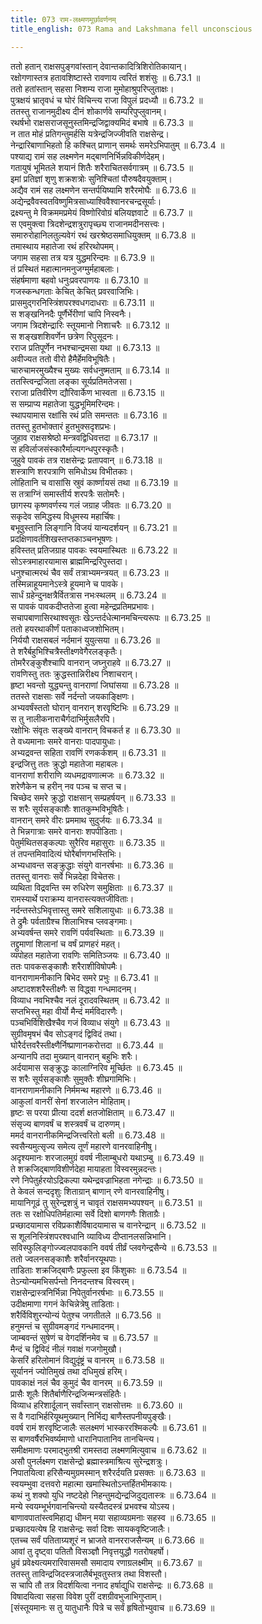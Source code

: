```yaml
---
title: 073 राम-लक्ष्मणमूर्छावर्णनम्
title_english: 073 Rama and Lakshmana fell unconscious

---
```

<div class="audioEmbed"  caption="श्रीराम-हरिसीताराममूर्ति-घनपाठिभ्यां वचनम्" src="https://archive.org/download/Ramayana-recitation-Sriram-harisItArAmamUrti-Ghanapaati-v2/Kanda_6/Kanda_6_YK-073-Rama_and_Lakshmana_fell_unconscious_0.mp3"></div>

ततो हतान् राक्षसपुङ्गवांस्तान् देवान्तकादित्रिशिरोतिकायान्।  
रक्षोगणास्तत्र हतावशिष्टास्ते रावणाय त्वरितं शशंसुः ॥ 6.73.1 ॥   
ततो हतांस्तान् सहसा निशम्य राजा मुमोहाश्रुपरिप्लुताक्षः।  
पुत्रक्षयं भ्रातृवधं च घोरं विचिन्त्य राजा विपुलं प्रदध्यौ ॥ 6.73.2 ॥   
ततस्तु राजानमुदीक्ष्य दीनं शोकार्णवे सम्परिपुप्लुवानम्।  
रथर्षभो राक्षसराजसूनुस्तमिन्द्रजिद्वाक्यमिदं बभाषे ॥ 6.73.3 ॥   
न तात मोहं प्रतिगन्तुमर्हसि यत्रेन्द्रजिज्जीवति राक्षसेन्द्र।  
नेन्द्रारिबाणाभिहतो हि कश्चित् प्राणान् समर्थः समरेऽभिपातुम् ॥ 6.73.4 ॥   
पश्याद्य रामं सह लक्ष्मणेन मद्बाणनिर्भिन्नविकीर्णदेहम्।  
गतायुषं भूमितले शयानं शितैः शरैराचितसर्वगात्रम् ॥ 6.73.5 ॥   
इमां प्रतिज्ञां शृणु शक्रशत्रोः सुनिश्चितां पौरुषदैवयुक्ताम्।  
अद्यैव रामं सह लक्ष्मणेन सन्तर्पयिष्यामि शरैरमोघैः ॥ 6.73.6 ॥   
अद्येन्द्रवैवस्वतविष्णुमित्रसाध्याश्विवैश्वानरचन्द्रसूर्याः।  
द्रक्ष्यन्तु मे विक्रममप्रमेयं विष्णोरिवोग्रं बलियज्ञवाटे ॥ 6.73.7 ॥   
स एवमुक्त्वा त्रिदशेन्द्रशत्रुरापृच्छ्य राजानमदीनसत्त्वः।  
समारुरोहानिलतुल्यवेगं रथं खरश्रेष्ठसमाधियुक्तम् ॥ 6.73.8 ॥   
तमास्थाय महातेजा रथं हरिरथोपमम्।  
जगाम सहसा तत्र यत्र युद्धमरिन्दमः ॥ 6.73.9 ॥   
तं प्रस्थितं महात्मानमनुजग्मुर्महाबलाः।  
संहर्षमाणा बहवो धनुःप्रवरपाणयः ॥ 6.73.10 ॥   
गजस्कन्धगताः केचित् केचित् प्रवरवाजिभिः।  
प्रासमुद्गरनिस्त्रिंशपरश्वधगदाधराः ॥ 6.73.11 ॥   
स शङ्खनिनदैः पूर्णैर्भेरीणां चापि निस्वनैः।  
जगाम त्रिदशेन्द्रारिः स्तूयमानो निशाचरैः ॥ 6.73.12 ॥   
स शङ्खशशिवर्णेन छत्रेण रिपुसूदनः।  
रराज प्रतिपूर्णेन नभश्चान्द्रमसा यथा ॥ 6.73.13 ॥   
अवीज्यत ततो वीरो हैमैर्हेमविभूषितैः।  
चारुचामरमुख्यैश्च मुख्यः सर्वधनुष्मताम् ॥ 6.73.14 ॥   
ततस्त्विन्द्रजिता लङ्का सूर्यप्रतिमतेजसा।  
रराजा प्रतिवीरेण द्यौरिवार्केण भास्वता ॥ 6.73.15 ॥   
स सम्प्राप्य महातेजा युद्धभूमिमरिन्दमः।  
स्थापयामास रक्षांसि रथं प्रति समन्ततः ॥ 6.73.16 ॥   
ततस्तु हुतभोक्तारं हुतभुक्सदृशप्रभः।  
जुहाव राक्षसश्रेष्ठो मन्त्रवद्विधिवत्तदा ॥ 6.73.17 ॥   
स हविर्लाजसंस्कारैर्माल्यगन्धपुरस्कृतैः।  
जुहुवे पावकं तत्र राक्षसेन्द्रः प्रतापवान् ॥ 6.73.18 ॥   
शस्त्राणि शरपत्राणि समिधोऽथ विभीतकाः।  
लोहितानि च वासांसि स्रुवं कार्ष्णायसं तथा ॥ 6.73.19 ॥   
स तत्राग्निं समास्तीर्य शरपत्रैः सतोमरैः।  
छागस्य कृष्णवर्णस्य गलं जग्राह जीवतः ॥ 6.73.20 ॥   
सकृदेव समिद्धस्य विधूमस्य महार्चिषः।  
बभूवुस्तानि लिङ्गानि विजयं यान्यदर्शयन् ॥ 6.73.21 ॥   
प्रदक्षिणावर्तशिखस्तप्तकाञ्चनभूषणः।  
हविस्तत् प्रतिजग्राह पावकः स्वयमास्थितः ॥ 6.73.22 ॥   
सोऽस्त्रमाहारयामास ब्राह्ममिन्द्ररिपुस्तदा।  
धनुश्चात्मरथं चैव सर्वं तत्राभ्यमन्त्रयत् ॥ 6.73.23 ॥   
तस्मिन्नाहूयमानेऽस्त्रे हूयमाने च पावके।  
सार्धं ग्रहेन्दुनक्षत्रैर्वितत्रास नभःस्थलम् ॥ 6.73.24 ॥   
स पावकं पावकदीप्ततेजा हुत्वा महेन्द्रप्रतिमप्रभावः।  
सचापबाणासिरथाश्वसूतः खेऽन्तर्दधेत्मानमचिन्त्यरूपः ॥ 6.73.25 ॥   
ततो हयरथाकीर्णं पताकाध्वजशोभितम्।  
निर्ययौ राक्षसबलं नर्दमानं युयुत्सया ॥ 6.73.26 ॥   
ते शरैर्बहुभिश्चित्रैस्तीक्ष्णवेगैरलङ्कृतैः।  
तोमरैरङ्कुशैश्चापि वानरान् जघ्नुराहवे ॥ 6.73.27 ॥   
रावणिस्तु ततः क्रुद्धस्तान्निरीक्ष्य निशाचरान्।  
हृष्टा भवन्तो युद्ध्यन्तु वानराणां जिघांसया ॥ 6.73.28 ॥   
ततस्ते राक्षसाः सर्वे नर्दन्तो जयकाङ्क्षिणः।  
अभ्यवर्षंस्ततो घोरान् वानरान् शरवृष्टिभिः ॥ 6.73.29 ॥   
स तु नालीकनाराचैर्गदाभिर्मुसलैरपि।  
रक्षोभिः संवृतः सङ्ख्ये वानरान् विचकर्त ह ॥ 6.73.30 ॥   
ते वध्यमानाः समरे वानराः पादपायुधाः।  
अभ्यद्रवन्त सहिता रावणिं रणकर्कशम् ॥ 6.73.31 ॥   
इन्द्रजित्तु ततः क्रुद्धो महातेजा महाबलः।  
वानराणां शरीराणि व्यधमद्रावणात्मजः ॥ 6.73.32 ॥   
शरेणैकेन च हरीन् नव पञ्च च सप्त च।  
चिच्छेद समरे क्रुद्धो राक्षसान् सम्प्रहर्षयन् ॥ 6.73.33 ॥   
स शरैः सूर्यसङ्काशैः शातकुम्भविभूषितैः।  
वानरान् समरे वीरः प्रममाथ सुदुर्जयः ॥ 6.73.34 ॥   
ते भिन्नगात्राः समरे वानराः शपपीडिताः।  
पेतुर्मथितसङ्कल्पाः सुरैरिव महासुराः ॥ 6.73.35 ॥   
तं तपन्तमिवादित्यं घोरैर्बाणगभस्तिभिः।  
अभ्यधावन्त सङ्क्रुद्धाः संयुगे वानरर्षभाः ॥ 6.73.36 ॥   
ततस्तु वानराः सर्वे भिन्नदेहा विचेतसः।  
व्यथिता विद्रवन्ति स्म रुधिरेण समुक्षिताः ॥ 6.73.37 ॥   
रामस्यार्थे पराक्रम्य वानरास्त्यक्तजीविताः।  
नर्दन्तस्तेऽभिवृत्तास्तु समरे सशिलायुधाः ॥ 6.73.38 ॥   
ते द्रुमैः पर्वताग्रैश्च शिलाभिश्च प्लवङ्गमाः।  
अभ्यवर्षन्त समरे रावणिं पर्यवस्थिताः ॥ 6.73.39 ॥   
तद्द्रुमाणां शिलानां च वर्षं प्राणहरं महत्।  
व्यपोहत महातेजा रावणिः समितिञ्जयः ॥ 6.73.40 ॥   
ततः पावकसङ्काशैः शरैराशीविषोपमैः।  
वानराणामनीकानि बिभेद समरे प्रभुः ॥ 6.73.41 ॥   
अष्टादशशरैस्तीक्ष्णैः स विद्ध्वा गन्धमादनम्।  
विव्याध नवभिश्चैव नलं दूरादवस्थितम् ॥ 6.73.42 ॥   
सप्तभिस्तु महा वीर्यो मैन्दं मर्मविदारणैः।  
पञ्चभिर्विशिखैश्चैव गजं विव्याध संयुगे ॥ 6.73.43 ॥   
सुग्रीवमृषभं चैव सोऽङ्गदं द्विविदं तथा।  
घोरैर्दत्तवरैस्तीक्ष्णैर्निष्प्राणानकरोत्तदा ॥ 6.73.44 ॥   
अन्यानपि तदा मुख्यान् वानरान् बहुभिः शरैः।  
अर्दयामास सङ्क्रुद्धः कालाग्निरिव मूर्च्छितः ॥ 6.73.45 ॥   
स शरैः सूर्यसङ्काशैः सुमुक्तैः शीघ्रगामिभिः।  
वानराणामनीकानि निर्ममन्थ महारणे ॥ 6.73.46 ॥   
आकुलां वानरीं सेनां शरजालेन मोहिताम्।  
हृष्टः स परया प्रीत्या ददर्श क्षतजोक्षिताम् ॥ 6.73.47 ॥   
संसृज्य बाणवर्षं च शस्त्रवर्षं च दारुणम्।  
ममर्द वानरानीकमिन्द्रजित्त्वरितो बली ॥ 6.73.48 ॥   
स्वसैन्यमुत्सृज्य समेत्य तूर्णं महारणे वानरवाहिनीषु।  
अदृश्यमानः शरजालमुग्रं ववर्ष नीलाम्बुधरो यथाऽम्बु ॥ 6.73.49 ॥   
ते शक्रजिद्बाणविशीर्णदेहा मायाहता विस्वरमुन्नदन्तः।  
रणे निपेतुर्हरयोऽद्रिकल्पा यथेन्द्रवज्राभिहता नगेन्द्राः ॥ 6.73.50 ॥   
ते केवलं सन्ददृशुः शिताग्रान् बाणान् रणे वानरवाहिनीषु।  
मायानिगूढं तु सुरेन्द्रशत्रुं न चावृतं राक्षसमभ्यपश्यन् ॥ 6.73.51 ॥   
ततः स रक्षोधिपतिर्महात्मा सर्वे दिशो बाणगणैः शिताग्रैः।  
प्रच्छादयामास रविप्रकाशैर्विषादयामास च वानरेन्द्रान् ॥ 6.73.52 ॥   
स शूलनिस्त्रिंशपरश्वधानि व्याविध्य दीप्तानलसन्निभानि।  
सविस्फुलिङ्गोज्ज्वलपावकानि ववर्ष तीर्व्रं प्लवगेन्द्रसैन्ये ॥ 6.73.53 ॥   
ततो ज्वलनसङ्काशैः शरैर्वानरयूथपाः।  
ताडिताः शक्रजिद्बाणैः प्रफुल्ला इव किंशुकाः ॥ 6.73.54 ॥   
तेऽन्योन्यमभिसर्पन्तो निनदन्तश्च विस्वरम्।  
राक्षसेन्द्रास्त्रनिर्भिन्ना निपेतुर्वानरर्षभाः ॥ 6.73.55 ॥   
उदीक्षमाणा गगनं केचिन्नेत्रेषु ताडिताः।  
शरैर्विविशुरन्योन्यं पेतुश्च जगतीतले ॥ 6.73.56 ॥   
हनुमन्तं च सुग्रीवमङ्गदं गन्धमादनम्।  
जाम्बवन्तं सुषेणं च वेगदर्शिनमेव च ॥ 6.73.57 ॥   
मैन्दं च द्विविदं नीलं गवाक्षं गजगोमुखौ।  
केसरिं हरिलोमानं विद्युदृंष्ट्रं च वानरम् ॥ 6.73.58 ॥   
सूर्याननं ज्योतिमुखं तथा दधिमुखं हरिम्।  
पावकाक्षं नलं चैव कुमुदं चैव वानरम् ॥ 6.73.59 ॥   
प्रासैः शूलैः शितैर्बाणैरिन्द्रजिन्मन्त्रसंहितैः।  
विव्याध हरिशार्दूलान् सर्वांस्तान् राक्षसोत्तमः ॥ 6.73.60 ॥   
स वै गदाभिर्हरियूथमुख्यान् निर्भिद्य बाणैस्तपनीयपुङ्खैः।  
ववर्ष रामं शरवृष्टिजालैः सलक्ष्मणं भास्कररश्मिकल्पैः ॥ 6.73.61 ॥   
स बाणवर्षैरभिवर्ष्यमाणो धारानिपातानिव तानचिन्त्य।  
समीक्षमाणः परमाद्भुतश्री रामस्तदा लक्ष्मणमित्युवाच ॥ 6.73.62 ॥   
असौ पुनर्लक्ष्मण राक्षसेन्द्रो ब्रह्मास्त्रमाश्रित्य सुरेन्द्रशत्रुः।  
निपातयित्वा हरिसैन्यमुग्रमस्मान् शरैरर्दयति प्रसक्तः ॥ 6.73.63 ॥   
स्वयम्भुवा दत्तवरो महात्मा खमास्थितोऽन्तर्हितभीमकायः।  
कथं नु शक्यो युधि नष्टदेहो निहन्तुमद्येन्द्रजिदुद्यतास्त्रः ॥ 6.73.64 ॥   
मन्ये स्वयम्भूर्भगवानचिन्त्यो यस्यैतदस्त्रं प्रभवश्च योऽस्य।  
बाणावपातांस्त्वमिहाद्य धीमन् मया सहाव्यग्रमनाः सहस्व ॥ 6.73.65 ॥   
प्रच्छादयत्येष हि राक्षसेन्द्रः सर्वा दिशः सायकवृष्टिजालैः।  
एतच्च सर्वं पतिताग्र्यशूरं न भ्राजते वानरराजसैन्यम् ॥ 6.73.66 ॥   
आवां तु दृष्ट्वा पतितौ विसञ्ज्ञौ निवृत्तयुद्धौ गतरोषहर्षो।  
ध्रुवं प्रवेक्ष्यत्यमरारिवासमसौ समादाय रणाग्रलक्ष्मीम् ॥ 6.73.67 ॥   
ततस्तु ताविन्द्रजिदस्त्रजालैर्बभूवतुस्तत्र तथा विशस्तौ।  
स चापि तौ तत्र विदर्शयित्वा ननाद हर्षाद्युधि राक्षसेन्द्रः ॥ 6.73.68 ॥   
विषादयित्वा सहसा विवेश पुरीं दशग्रीवभुजाभिगुप्ताम्।  
[संस्तूयमानः स तु यातुधानैः पित्रे च सर्वं हृषितोभ्युवाच ॥ 6.73.69 ॥   